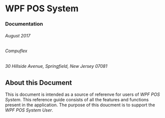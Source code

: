 # WPF POS System
### Documentation
###### August 2017
###### Compuflex
###### 30 Hillside Avenue, Springfield, New Jersey 07081


## About this Document
This is document is intended as a source of referenve for users of _WPF POS System_. This reference guide consists of all the features and functions present in the application. 
The purpose of this doucment is to support the *WPF POS System User*.
